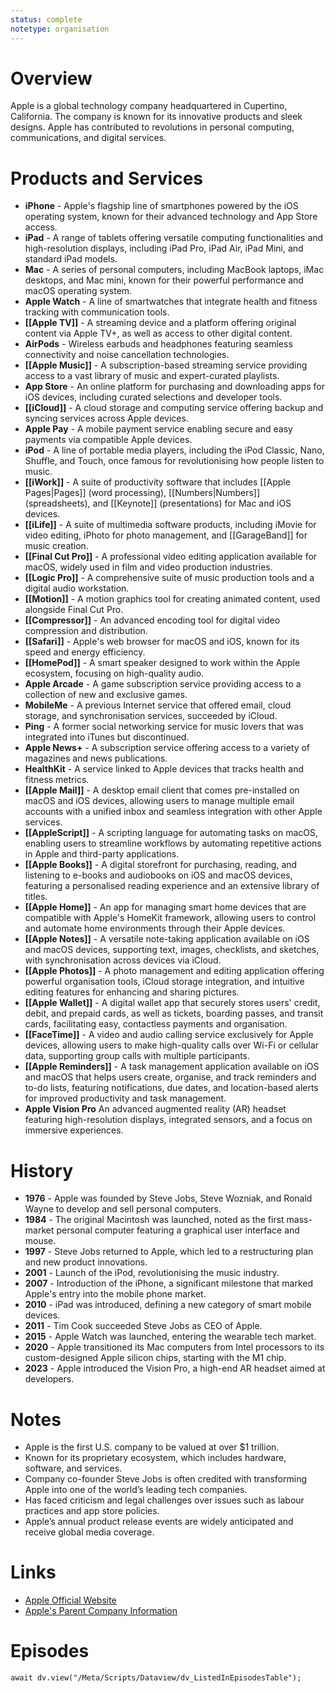 ```yaml
---
status: complete
notetype: organisation
---
```

# Overview  
Apple is a global technology company headquartered in Cupertino, California. The company is known for its innovative products and sleek designs. Apple has contributed to revolutions in personal computing, communications, and digital services.

# Products and Services  
- **iPhone** - Apple's flagship line of smartphones powered by the iOS operating system, known for their advanced technology and App Store access.  
- **iPad** - A range of tablets offering versatile computing functionalities and high-resolution displays, including iPad Pro, iPad Air, iPad Mini, and standard iPad models.  
- **Mac** - A series of personal computers, including MacBook laptops, iMac desktops, and Mac mini, known for their powerful performance and macOS operating system.  
- **Apple Watch** - A line of smartwatches that integrate health and fitness tracking with communication tools.  
- **[[Apple TV]]** - A streaming device and a platform offering original content via Apple TV+, as well as access to other digital content.  
- **AirPods** - Wireless earbuds and headphones featuring seamless connectivity and noise cancellation technologies.  
- **[[Apple Music]]** - A subscription-based streaming service providing access to a vast library of music and expert-curated playlists.  
- **App Store** - An online platform for purchasing and downloading apps for iOS devices, including curated selections and developer tools.  
- **[[iCloud]]** - A cloud storage and computing service offering backup and syncing services across Apple devices.  
- **Apple Pay** - A mobile payment service enabling secure and easy payments via compatible Apple devices.  
- **iPod** - A line of portable media players, including the iPod Classic, Nano, Shuffle, and Touch, once famous for revolutionising how people listen to music.  
- **[[iWork]]** - A suite of productivity software that includes [[Apple Pages|Pages]] (word processing), [[Numbers|Numbers]] (spreadsheets), and [[Keynote]] (presentations) for Mac and iOS devices.  
- **[[iLife]]** - A suite of multimedia software products, including iMovie for video editing, iPhoto for photo management, and [[GarageBand]] for music creation.  
- **[[Final Cut Pro]]** - A professional video editing application available for macOS, widely used in film and video production industries.  
- **[[Logic Pro]]** - A comprehensive suite of music production tools and a digital audio workstation.  
- **[[Motion]]** - A motion graphics tool for creating animated content, used alongside Final Cut Pro.  
- **[[Compressor]]** - An advanced encoding tool for digital video compression and distribution.  
- **[[Safari]]** - Apple's web browser for macOS and iOS, known for its speed and energy efficiency.  
- **[[HomePod]]** - A smart speaker designed to work within the Apple ecosystem, focusing on high-quality audio.  
- **Apple Arcade** - A game subscription service providing access to a collection of new and exclusive games.  
- **MobileMe** - A previous Internet service that offered email, cloud storage, and synchronisation services, succeeded by iCloud.  
- **Ping** - A former social networking service for music lovers that was integrated into iTunes but discontinued.  
- **Apple News+** - A subscription service offering access to a variety of magazines and news publications.  
- **HealthKit** - A service linked to Apple devices that tracks health and fitness metrics.  
- **[[Apple Mail]]** - A desktop email client that comes pre-installed on macOS and iOS devices, allowing users to manage multiple email accounts with a unified inbox and seamless integration with other Apple services.  
- **[[AppleScript]]** - A scripting language for automating tasks on macOS, enabling users to streamline workflows by automating repetitive actions in Apple and third-party applications.  
- **[[Apple Books]]** - A digital storefront for purchasing, reading, and listening to e-books and audiobooks on iOS and macOS devices, featuring a personalised reading experience and an extensive library of titles.  
- **[[Apple Home]]** - An app for managing smart home devices that are compatible with Apple's HomeKit framework, allowing users to control and automate home environments through their Apple devices.  
- **[[Apple Notes]]** - A versatile note-taking application available on iOS and macOS devices, supporting text, images, checklists, and sketches, with synchronisation across devices via iCloud.  
- **[[Apple Photos]]** - A photo management and editing application offering powerful organisation tools, iCloud storage integration, and intuitive editing features for enhancing and sharing pictures.  
- **[[Apple Wallet]]** - A digital wallet app that securely stores users' credit, debit, and prepaid cards, as well as tickets, boarding passes, and transit cards, facilitating easy, contactless payments and organisation.  
- **[[FaceTime]]** - A video and audio calling service exclusively for Apple devices, allowing users to make high-quality calls over Wi-Fi or cellular data, supporting group calls with multiple participants.  
- **[[Apple Reminders]]** - A task management application available on iOS and macOS that helps users create, organise, and track reminders and to-do lists, featuring notifications, due dates, and location-based alerts for improved productivity and task management.  
- **Apple Vision Pro** An advanced augmented reality (AR) headset featuring high-resolution displays, integrated sensors, and a focus on immersive experiences.




# History  
- **1976** - Apple was founded by Steve Jobs, Steve Wozniak, and Ronald Wayne to develop and sell personal computers.  
- **1984** - The original Macintosh was launched, noted as the first mass-market personal computer featuring a graphical user interface and mouse.  
- **1997** - Steve Jobs returned to Apple, which led to a restructuring plan and new product innovations.  
- **2001** - Launch of the iPod, revolutionising the music industry.  
- **2007** - Introduction of the iPhone, a significant milestone that marked Apple's entry into the mobile phone market.  
- **2010** - iPad was introduced, defining a new category of smart mobile devices.  
- **2011** - Tim Cook succeeded Steve Jobs as CEO of Apple.  
- **2015** - Apple Watch was launched, entering the wearable tech market.  
- **2020** - Apple transitioned its Mac computers from Intel processors to its custom-designed Apple silicon chips, starting with the M1 chip.  
- **2023** - Apple introduced the Vision Pro, a high-end AR headset aimed at developers.

# Notes  
- Apple is the first U.S. company to be valued at over $1 trillion.  
- Known for its proprietary ecosystem, which includes hardware, software, and services.  
- Company co-founder Steve Jobs is often credited with transforming Apple into one of the world’s leading tech companies.  
- Has faced criticism and legal challenges over issues such as labour practices and app store policies.  
- Apple’s annual product release events are widely anticipated and receive global media coverage.  

# Links  
- [Apple Official Website](https://www.apple.com)  
- [Apple's Parent Company Information](https://www.apple.com/investor-relations)

# Episodes
```dataviewjs
await dv.view("/Meta/Scripts/Dataview/dv_ListedInEpisodesTable");
```
